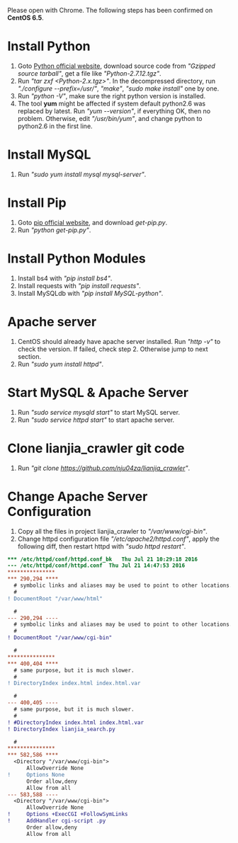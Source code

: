 Please open with Chrome. The following steps has been confirmed on **CentOS 6.5**.

# Install Python
1. Goto [Python official website](https://www.python.org/downloads/release), download source code from *"Gzipped source tarball"*, get a file like *"Python-2.7.12.tgz"*.
2. Run *"tar zxf \<Python-2.x.tgz\>"*. In the decompressed directory, run *"./configure --prefix=/usr/"*, *"make"*, *"sudo make install"* one by one.
3. Run *"python -V"*, make sure the right python version is installed.
4. The tool **yum** might be affected if system default python2.6 was replaced by latest. Run *"yum --version"*, if everything OK, then no problem. Otherwise, edit *"/usr/bin/yum"*, and change python to python2.6 in the first line.

# Install MySQL
1. Run *"sudo yum install mysql mysql-server"*.

# Install Pip
1. Goto [pip official website](https://pip.pypa.io/en/stable/installing/), and download *get-pip.py*.
2. Run *"python get-pip.py"*.

# Install Python Modules
1. Install bs4 with *"pip install bs4"*.
2. Install requests with *"pip install requests"*.
3. Install MySQLdb with *"pip install MySQL-python"*.

# Apache server
1. CentOS should already have apache server installed. Run *"http -v"* to check the version. If failed, check step 2. Otherwise jump to next section.
2. Run *"sudo yum install httpd"*.

# Start MySQL & Apache Server
1. Run *"sudo service mysqld start"* to start MySQL server.
2. Run *"sudo service httpd start"* to start apache server.

# Clone lianjia_crawler git code
1. Run *"git clone https://github.com/nju04zq/lianjia_crawler"*.

# Change Apache Server Configuration
1. Copy all the files in project lianjia\_crawler to *"/var/www/cgi-bin"*.
2. Change httpd configuration file *"/etc/apache2/httpd.conf"*, apply the following diff, then restart httpd with *"sudo httpd restart"*.

```diff
*** /etc/httpd/conf/httpd.conf_bk	Thu Jul 21 10:29:18 2016
--- /etc/httpd/conf/httpd.conf	Thu Jul 21 14:47:53 2016
***************
*** 290,294 ****
  # symbolic links and aliases may be used to point to other locations.
  #
! DocumentRoot "/var/www/html"

  #
--- 290,294 ----
  # symbolic links and aliases may be used to point to other locations.
  #
! DocumentRoot "/var/www/cgi-bin"

  #
***************
*** 400,404 ****
  # same purpose, but it is much slower.
  #
! DirectoryIndex index.html index.html.var

  #
--- 400,405 ----
  # same purpose, but it is much slower.
  #
! #DirectoryIndex index.html index.html.var
! DirectoryIndex lianjia_search.py

  #
***************
*** 582,586 ****
  <Directory "/var/www/cgi-bin">
      AllowOverride None
!     Options None
      Order allow,deny
      Allow from all
--- 583,588 ----
  <Directory "/var/www/cgi-bin">
      AllowOverride None
!     Options +ExecCGI +FollowSymLinks
!     AddHandler cgi-script .py
      Order allow,deny
      Allow from all
```
